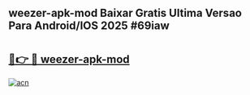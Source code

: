 ## weezer-apk-mod Baixar Gratis Ultima Versao Para Android/IOS 2025 #69iaw

# <h2><a href="https://ainizakaria.my?title=weezer-apk-mod&ref=20M">🔗👉 🔴 weezer-apk-mod</a></h2>

[![acn](https://github.com/user-attachments/assets/0f9c940e-d8b0-45ae-aac7-cd30a18b3e1c)](https://ainizakaria.my?title=weezer-apk-mod&ref=20M)

